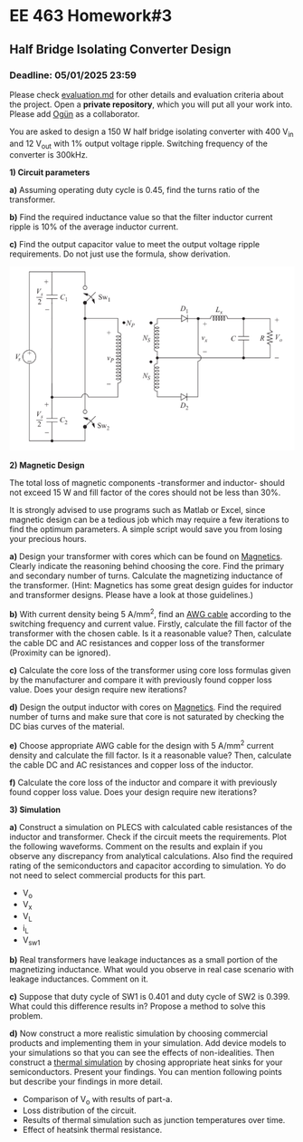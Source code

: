# EE 463 Homework#3

## Half Bridge Isolating Converter Design

### Deadline: 05/01/2025 23:59

Please check [evaluation.md](evaluation.md) for other details and evaluation criteria about the project. Open a **private repository**, which you will put all your work into. Please add [Ogün](https://github.com/OgunAltun) as a collaborator.

You are asked to design a 150 W half bridge isolating converter with 400 V<sub>in</sub> and 12 V<sub>out</sub> with 1% output voltage ripple. Switching frequency of the converter is 300kHz.

**1) Circuit parameters**<br />

  **a)** Assuming operating duty cycle is 0.45, find the turns ratio of the transformer.

  **b)** Find the required inductance value so that the filter inductor current ripple is 10% of the average inductor current.

  **c)** Find the output capacitor value to meet the output voltage ripple requirements. Do not just use the formula, show derivation.

  ![](halfbridgeconverter.png)

**2) Magnetic Design**<br />

The total loss of magnetic components -transformer and inductor- should not exceed 15 W and fill factor of the cores should not be less than 30%.

It is strongly advised to use programs such as Matlab or Excel, since magnetic design can be a tedious job which may require a few iterations to find the optimum parameters. A simple script would save you from losing your precious hours.

  **a)** Design your transformer with cores which can be found on [Magnetics](https://www.mag-inc.com/Products/Ferrite-Cores/Ferrite-Shapes). Clearly indicate the reasoning behind choosing the core. Find the primary and secondary number of turns. Calculate the magnetizing inductance of the transformer. (Hint: Magnetics has some great design guides for inductor and transformer designs. Please have a look at those guidelines.)

  **b)** With current density being 5 A/mm<sup>2</sup>, find an [AWG cable](https://www.powerstream.com/Wire_Size.htm) according to the switching frequency and current value. Firstly, calculate the fill factor of the transformer with the chosen cable. Is it a reasonable value? Then, calculate the cable DC and AC resistances and copper loss of the transformer (Proximity can be ignored).

  **c)** Calculate the core loss of the transformer using core loss formulas given by the manufacturer and compare it with previously found copper loss value. Does your design require new iterations?

  **d)** Design the output inductor with cores on [Magnetics](https://www.mag-inc.com/Products/Powder-Cores/Kool-Mu-Cores). Find the required number of turns and make sure that core is not saturated by checking the DC bias curves of the material.

  **e)** Choose appropriate AWG cable for the design with 5 A/mm<sup>2</sup> current density and calculate the fill factor. Is it a reasonable value? Then, calculate the cable DC and AC resistances and copper loss of the inductor.

  **f)** Calculate the core loss of the inductor and compare it with previously found copper loss value. Does your design require new iterations?

**3) Simulation**<br />


  **a)** Construct a simulation on PLECS with calculated cable resistances of the inductor and transformer. Check if the circuit meets the requirements. Plot the following waveforms. Comment on the results and explain if you observe any discrepancy from analytical calculations. Also find the required rating of the semiconductors and capacitor according to simulation. Yo do not need to select commercial products for this part.

  * V<sub>o</sub>
  * V<sub>x</sub>
  * V<sub>L</sub>
  * i<sub>L</sub>
  * V<sub>sw1</sub>

  **b)** Real transformers have leakage inductances as a small portion of the magnetizing inductance. What would you observe in real case scenario with leakage inductances. Comment on it.

  **c)** Suppose that duty cycle of SW1 is 0.401 and duty cycle of SW2 is 0.399. What could this difference results in? Propose a method to solve this problem.

  **d)** Now construct a more realistic simulation by choosing commercial products and implementing them in your simulation. Add device models to your simulations so that you can see the effects of non-idealities. Then construct a [thermal simulation](https://www.plexim.com/products/plecs/thermal) by chosing appropriate heat sinks for your semiconductors. Present your findings. You can mention following points but describe your findings in more detail.

  * Comparison of V<sub>o</sub> with results of part-a.
  * Loss distribution of the circuit.
  * Results of thermal simulation such as junction temperatures over time.
  * Effect of heatsink thermal resistance.
